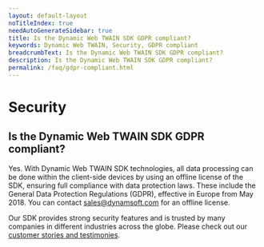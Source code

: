```yaml
---
layout: default-layout
noTitleIndex: true
needAutoGenerateSidebar: true
title: Is the Dynamic Web TWAIN SDK GDPR compliant?
keywords: Dynamic Web TWAIN, Security, GDPR compliant
breadcrumbText: Is the Dynamic Web TWAIN SDK GDPR compliant?
description: Is the Dynamic Web TWAIN SDK GDPR compliant?
permalink: /faq/gdpr-compliant.html
---
```


# Security

## Is the Dynamic Web TWAIN SDK GDPR compliant?

Yes. With Dynamic Web TWAIN SDK technologies, all data processing can be done within the client-side devices by using an offline license of the SDK, ensuring full compliance with data protection laws. These include the General Data Protection Regulations (GDPR), effective in Europe from May 2018. You can contact <a href="mailto:sales@dynamsoft.com" target="_blank">sales@dynamsoft.com</a> for an offline license.

Our SDK provides strong security features and is trusted by many companies in different industries across the globe. Please check out our <a href="https://www.dynamsoft.com/company/customers/?type=&product=&industry=" target="_blank">customer stories and testimonies</a>.
